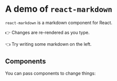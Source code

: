 # A demo of `react-markdown`

`react-markdown` is a markdown component for React.

👉 Changes are re-rendered as you type.

👈 Try writing some markdown on the left.


## Components

You can pass components to change things:

